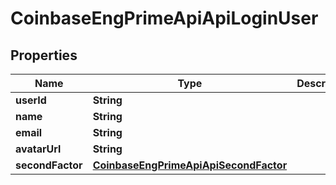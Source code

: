 
# CoinbaseEngPrimeApiApiLoginUser

## Properties
Name | Type | Description | Notes
------------ | ------------- | ------------- | -------------
**userId** | **String** |  |  [optional]
**name** | **String** |  |  [optional]
**email** | **String** |  |  [optional]
**avatarUrl** | **String** |  |  [optional]
**secondFactor** | [**CoinbaseEngPrimeApiApiSecondFactor**](CoinbaseEngPrimeApiApiSecondFactor.md) |  | 



